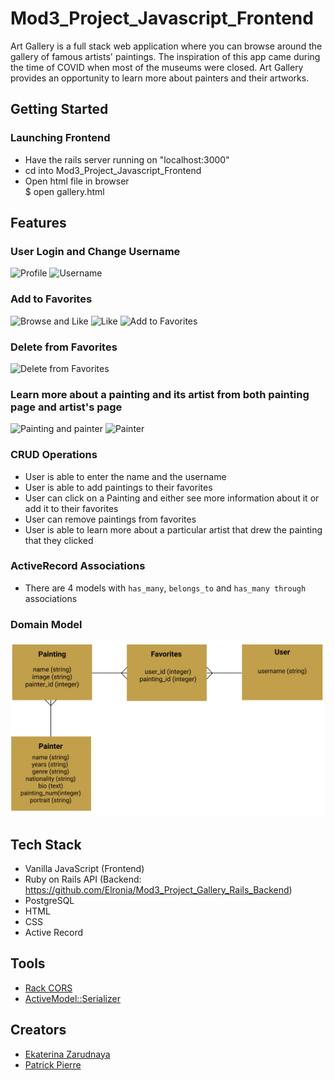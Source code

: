 # Mod3_Project_Javascript_Frontend
Art Gallery is a full stack web application where you can browse around the gallery of famous artists' paintings. The inspiration of this app came during the time of COVID when most of the museums were closed. Art Gallery provides an opportunity to learn more about painters and their artworks.
## Getting Started
### Launching Frontend
* Have the rails server running on "localhost:3000"
* cd into Mod3_Project_Javascript_Frontend
* Open html file in browser  
  $ open gallery.html
## Features
### User Login and Change Username
![Profile](https://media.giphy.com/media/JKuZbmMuazrCjGvxTu/giphy.gif)
![Username](https://media.giphy.com/media/dpAu7H1zOwDgoXpHI2/giphy.gif)
### Add to Favorites
![Browse and Like](https://media.giphy.com/media/Ad0QdILOtLaEg6QiQP/giphy-downsized.gif)
![Like](https://media.giphy.com/media/fX6i4sGHDzpZ7yXevf/giphy.gif)
![Add to Favorites](https://media.giphy.com/media/wUq9UGCSNZ6TXIvjJP/giphy.gif)
### Delete from Favorites
![Delete from Favorites](https://media.giphy.com/media/AXKtzJU8txrV9waCX3/giphy.gif)
### Learn more about a painting and its artist from both painting page and artist's page
![Painting and painter](https://media.giphy.com/media/fz4buM5zfNXDzav0j0/giphy.gif)
![Painter](https://media.giphy.com/media/QWu4A2uzG77A3WrSwK/giphy.gif)
### CRUD Operations
* User is able to enter the name and the username
* User is able to add paintings to their favorites 
* User can click on a Painting and either see more information about it or add it to their favorites 
* User can remove paintings from favorites
* User is able to learn more about a particular artist that drew the painting that they clicked 
### ActiveRecord Associations
* There are 4 models with `has_many`, `belongs_to` and `has_many through` associations
### Domain Model
<img src='./image/Gallery_ERD.png'> </img>
## Tech Stack
* Vanilla JavaScript (Frontend)
* Ruby on Rails API (Backend: https://github.com/Elronia/Mod3_Project_Gallery_Rails_Backend)
* PostgreSQL
* HTML
* CSS
* Active Record
## Tools
* [Rack CORS](https://github.com/cyu/rack-cors)
* [ActiveModel::Serializer](https://github.com/rails-api/active_model_serializers)
## Creators
* [Ekaterina Zarudnaya](https://github.com/Elronia)
* [Patrick Pierre](https://github.com/pierrewebdev)
